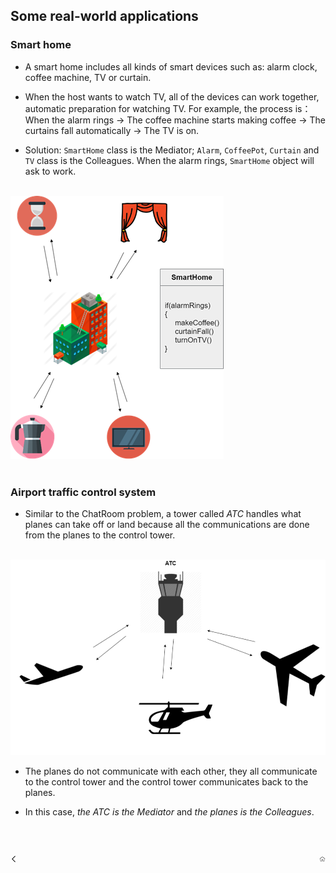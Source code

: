 ## Some real-world applications

### Smart home

- A smart home includes all kinds of smart devices such as: alarm clock, coffee machine, TV or curtain.

- When the host wants to watch TV, all of the devices can work together, automatic preparation for watching TV. For example, the process is：When the alarm rings -> The coffee machine starts making coffee -> The curtains fall automatically -> The TV is on.

- Solution: ```SmartHome``` class is the Mediator; ```Alarm```, ```CoffeePot```, ```Curtain``` and ```TV``` class is the Colleagues. When the alarm rings, ```SmartHome``` object will ask to work.

<br/>

<img src="./../assets/img/05_Smart_Home.png"/>

<br/>
<br/>

### Airport traffic control system


- Similar to the ChatRoom problem, a tower called *ATC* handles what planes can take off or land because all the communications are done from the planes to the control tower.
  
<br/>

<img src="./../assets/img/05_Airport.png"/>

<br/>

- The planes do not communicate with each other, they all communicate to the control tower and the control tower communicates back to the planes.

- In this case, *the ATC is the Mediator* and *the planes is the Colleagues*.

<br/>
<br/>

[<img align="left" width="2%" src="./../assets/icon/previous.png"/>](./P04_Pros_and_Cons.md "Pros and Cons")
[<img align="right" width="2%" src="./../assets/icon/home.png"/>](../README.md "Back to Home")